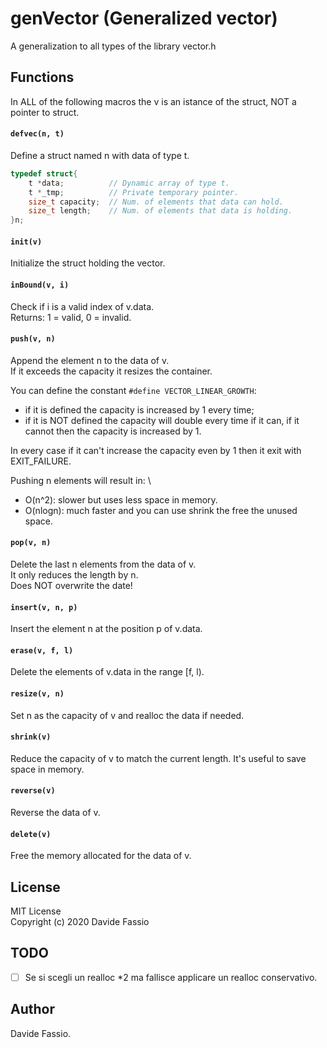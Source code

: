 # genVector (Generalized vector)
A generalization to all types of the library vector.h

## Functions
In ALL of the following macros the v is an istance of the struct, NOT a pointer to struct.
#### ```defvec(n, t)```
Define a struct named n with data of type t.
``` C
typedef struct{
    t *data;          // Dynamic array of type t.
    t *_tmp;          // Private temporary pointer.
    size_t capacity;  // Num. of elements that data can hold.
    size_t length;    // Num. of elements that data is holding.
}n;
```

#### ```init(v)```
Initialize the struct holding the vector.

#### ```inBound(v, i)```
Check if i is a valid index of v.data. \
Returns: 1 = valid, 0 = invalid.

#### ```push(v, n)```
Append the element n to the data of v. \
If it exceeds the capacity it resizes the container.

You can define the constant ```#define VECTOR_LINEAR_GROWTH```:
 - if it is defined the capacity is increased by 1 every time;
 - if it is NOT defined the capacity will double every time if it can, if it cannot then the capacity is increased by 1.
 
In every case if it can't increase the capacity even by 1 then it exit with EXIT_FAILURE.

Pushing n elements will result in: \
 - O(n^2): slower but uses less space in memory.
 - O(nlogn): much faster and you can use shrink the free the unused space.

#### ```pop(v, n)```
Delete the last n elements from the data of v. \
It only reduces the length by n. \
Does NOT overwrite the date!

#### ```insert(v, n, p)```
Insert the element n at the position p of v.data.

#### ```erase(v, f, l)```
Delete the elements of v.data in the range [f, l).

#### ```resize(v, n)```
Set n as the capacity of v and realloc the data if needed.

#### ```shrink(v)```
Reduce the capacity of v to match the current length.
It's useful to save space in memory.

#### ```reverse(v)```
Reverse the data of v.

#### ```delete(v)```
Free the memory allocated for the data of v.

## License
MIT License \
Copyright (c) 2020 Davide Fassio

## TODO
- [ ] Se si scegli un realloc \*2 ma fallisce applicare un realloc conservativo.

## Author
Davide Fassio.

